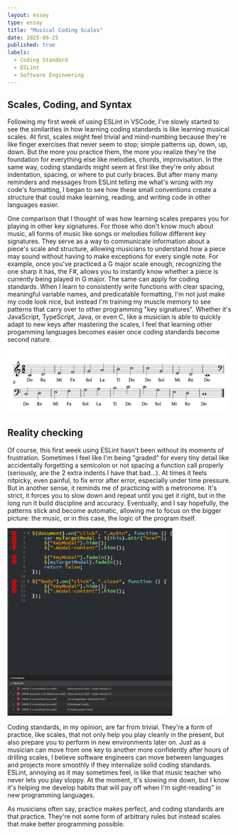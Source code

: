 ```yaml
---
layout: essay
type: essay
title: "Musical Coding Scales"
date: 2025-09-25
published: true
labels:
  - Coding Standard
  - ESLint
  - Software Engineering
---
```


## Scales, Coding, and Syntax
Following my first week of using ESLint in VSCode, I've slowly started to see the similarities in how learning coding standards is like learning musical scales. At first, scales might feel trivial and mind-numbing because they're like finger exercises that never seem to stop; simple patterns up, down, up, down. But the more you practice them, the more you realize they're the foundation for everything else like melodies, chords, improvisation. In the same way, coding standards might seem at first like they're only about indentation, spacing, or where to put curly braces. But after many many reminders and messages from ESLint telling me what's wrong with my code's formatting, I began to see how these small conventions create a structure that could make learning, reading, and writing code in other languages easier.
<br>

One comparison that I thought of was how learning scales prepares you for playing in other key signatures. For those who don't know much about music, all forms of music like songs or melodies follow different key signatures. They serve as a way to communicate information about a piece's scale and structure, allowing musicians to understand how a piece may sound without having to make exceptions for every single note. For example, once you've practiced a G major scale enough, recognizing the one sharp it has, the F#, allows you to instantly know whether a piece is currently being played in G major. The same can apply for coding standards. When I learn to consistently write functions with clear spacing, meaningful variable names, and predicatable formatting, I'm not just make my code look nice, but instead I'm training my muscle memory to see patterns that carry over to other programming "key signatures". Whether it's JavaScript, TypeScript, Java, or even C, like a musician is able to quickly adapt to new keys after mastering the scales, I feel that learning other progamming languages becomes easier once coding standards become second nature.

<img width="500px" class="rounded float-start pe-4" src="../img/c-major-scale.jpg"> 

## Reality checking
Of course, this first week using ESLint hasn't been without its moments of frustration. Sometimes I feel like I'm being "graded" for every tiny detail like accidentally forgetting a semicolon or not spacing a function call properly (seriously, are the 2 extra indents I have that bad...). At times it feels nitpicky, even painful, to fix error after error, especially under time pressure. But in another sense, it reminds me of practicing with a metronome. It's strict, it forces you to slow down and repeat until you get it right, but in the long run it build discipline and accuracy. Eventually, and I say hopefully, the patterns stick and become automatic, allowing me to focus on the bigger picture: the music, or in this case, the logic of the program itself. 

<img width="500px" class="rounded float-start pe-4" src="../img/errors.png"> 

Coding standards, in my opinion, are far from trivial. They're a form of practice, like scales, that not only help you play cleanly in the present, but also prepare you to perform in new environments later on. Just as a musician can move from one key to another more confidently after hours of drilling scales, I believe software engineers can move between languages and projects more smoothly if they internalize solid coding standards. ESLint, annoying as it may sometimes feel, is like that music teacher who never lets you play sloppy. At the moment, it's slowing me down, but I know it's helping me develop habits that will pay off when I'm sight-reading" in new programming languages.

As musicians often say, practice makes perfect, and coding standards are that practice. They're not some form of arbitrary rules but instead scales that make better programming possible.    
